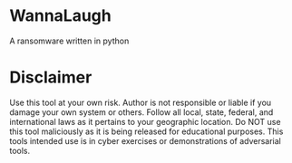 # WannaLaugh
 A ransomware written in python
 # Disclaimer
 Use this tool at your own risk. Author is not responsible or liable if you damage your own system or others. Follow all local, state,  federal, and international laws as it pertains to your geographic location. Do NOT use this tool maliciously as it is being released for educational purposes. This tools intended use is in cyber exercises or demonstrations of adversarial tools.
